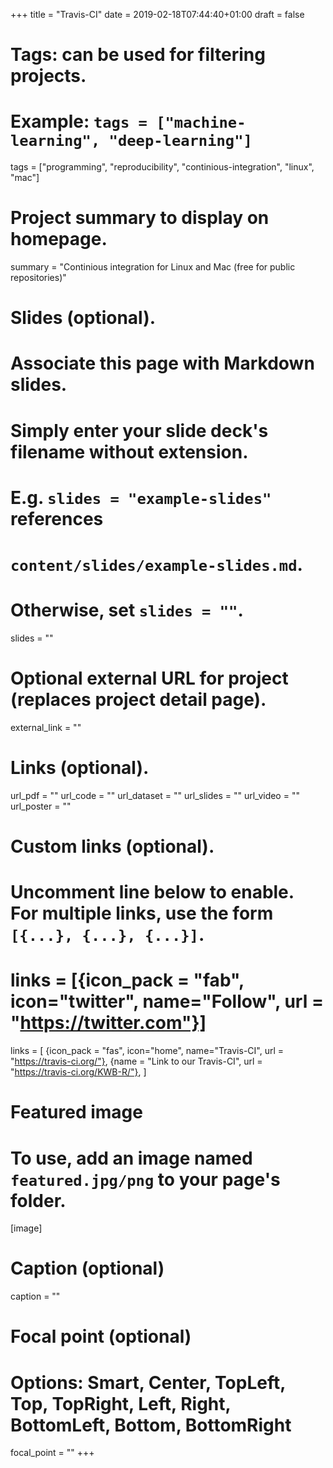 +++
title = "Travis-CI"
date = 2019-02-18T07:44:40+01:00
draft = false

# Tags: can be used for filtering projects.
# Example: `tags = ["machine-learning", "deep-learning"]`
tags = ["programming", "reproducibility", "continious-integration", "linux", "mac"]

# Project summary to display on homepage.
summary = "Continious integration for Linux and Mac (free for public repositories)"

# Slides (optional).
#   Associate this page with Markdown slides.
#   Simply enter your slide deck's filename without extension.
#   E.g. `slides = "example-slides"` references 
#   `content/slides/example-slides.md`.
#   Otherwise, set `slides = ""`.
slides = ""

# Optional external URL for project (replaces project detail page).
external_link = ""

# Links (optional).
url_pdf = ""
url_code = ""
url_dataset = ""
url_slides = ""
url_video = ""
url_poster = ""

# Custom links (optional).
#   Uncomment line below to enable. For multiple links, use the form `[{...}, {...}, {...}]`.
# links = [{icon_pack = "fab", icon="twitter", name="Follow", url = "https://twitter.com"}]
links = [
{icon_pack = "fas", icon="home", name="Travis-CI", url = "https://travis-ci.org/"},
{name = "Link to our Travis-CI", url = "https://travis-ci.org/KWB-R/"},
]
# Featured image
# To use, add an image named `featured.jpg/png` to your page's folder. 
[image]
  # Caption (optional)
  caption = ""

  # Focal point (optional)
  # Options: Smart, Center, TopLeft, Top, TopRight, Left, Right, BottomLeft, Bottom, BottomRight
  focal_point = ""
+++
